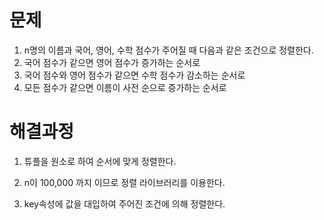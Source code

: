 # 문제

1. n명의 이름과 국어, 영어, 수학 점수가 주어질 때 다음과 같은 조건으로 정렬한다.
2. 국어 점수가 같으면 영어 점수가 증가하는 순서로
3. 국어 점수와 영어 점수가 같으면 수학 점수가 감소하는 순서로
4. 모든 점수가 같으면 이름이 사전 순으로 증가하는 순서로



# 해결과정

1. 튜플을 원소로 하여 순서에 맞게 정렬한다.

2. n이 100,000 까지 이므로 정렬 라이브러리를 이용한다.

3. key속성에 값을 대입하여 주어진 조건에 의해 정렬한다.

   